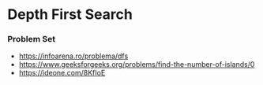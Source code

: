 # Depth First Search 


### Problem Set

* https://infoarena.ro/problema/dfs
* https://www.geeksforgeeks.org/problems/find-the-number-of-islands/0  
* https://ideone.com/8KfIoE
